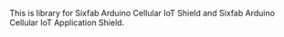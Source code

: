 This is library for Sixfab Arduino Cellular IoT Shield and Sixfab Arduino Cellular IoT Application Shield.